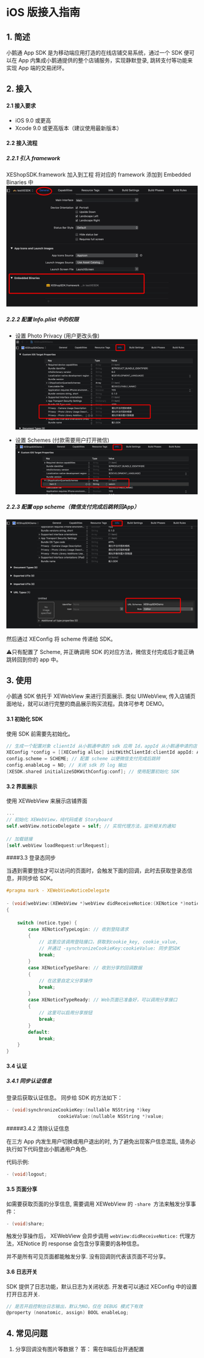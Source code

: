 # iOS 版接入指南


## 1. 简述

小鹅通 App SDK 是为移动端应用打造的在线店铺交易系统，通过一个 SDK 便可以在 App 内集成小鹅通提供的整个店铺服务，实现静默登录, 跳转支付等功能来实现 App 端的交易闭环。

## 2. 接入

#### 2.1 接入要求
- iOS 9.0 或更高
- Xcode 9.0 或更高版本（建议使用最新版本）

#### 2.2 接入流程

##### 2.2.1 引入 framework

XEShopSDK.framework 加入到工程
将对应的 framework 添加到 Embedded Binaries 中
![-w550](./doc/15571099199426/15614525969737.jpg)


##### 2.2.2 配置 Info.plist 中的权限

- 设置 Photo Privacy (用户更改头像)
![-w700](./doc/15571099199426/15614527811975.jpg)

- 设置 Schemes (付款需要用户打开微信)
![-w700](./doc/15571099199426/15614529369883.jpg)


##### 2.2.3 配置 app scheme（微信支付完成后跳转回App）

![-w700](./doc/15571099199426/15614530489724.jpg)

然后通过 XEConfig 将 scheme 传递给 SDK。

⚠️只有配置了 Scheme, 并正确调用 SDK 的对应方法，微信支付完成后才能正确跳转回到你的 app 中。


## 3. 使用

小鹅通 SDK 依托于 XEWebView 来进行页面展示. 类似 UIWebView, 传入店铺页面地址，就可以进行完整的商品展示购买流程。具体可参考 DEMO。

#### 3.1 初始化 SDK

使用 SDK 前需要先初始化。

```Objective-C
// 生成一个配置对象 clientId 从小鹅通申请的 sdk 应用 Id，appId 从小鹅通申请的店铺 Id
XEConfig *config = [[XEConfig alloc] initWithClientId:clientId appId: APPID]
config.scheme = SCHEME; // 配置 scheme 以便微信支付完成后跳转
config.enableLog = NO; // 关闭 sdk 的 log 输出
[XESDK.shared initializeSDKWithConfig:conf]; // 使用配置初始化 SDK
```

#### 3.2 界面展示

使用 XEWebView 来展示店铺界面

```Objective-C
...
// 初始化 XEWebView，纯代码或者 Storyboard
self.webView.noticeDelegate = self; // 实现代理方法，监听相关的通知

// 加载链接
[self.webView loadRequest:urlRequest];
```

####3.3 登录态同步

当遇到需要登陆才可以访问的页面时，会触发下面的回调，此时去获取登录态信息，并同步给 SDK。


```Objective-C
#pragma mark - XEWebViewNoticeDelegate

- (void)webView:(XEWebView *)webView didReceiveNotice:(XENotice *)notice
{

    switch (notice.type) {
        case XENoticeTypeLogin: // 收到登陆请求
        {
            // 这里应该调用登陆接口，获取到cookie_key, cookie_value,
            // 并通过 -synchronizeCookieKey:cookieValue: 同步至SDK
            break;
        }
        case XENoticeTypeShare: // 收到分享的回调数据
        {
            // 在这里自定义分享操作
            break;
        }
        case XENoticeTypeReady: // Web页面已准备好，可以调用分享接口
        {
            // 这里可以启用分享按钮
            break;
        }
        default:
            break;
    }
}
```

#### 3.4 认证

##### 3.4.1 同步认证信息

登录后获取认证信息。
同步给 SDK 的方法如下：

```Objective-C
- (void)synchronizeCookieKey:(nullable NSString *)key
                   cookieValue:(nullable NSString *)value;
```

#####3.4.2 清除认证信息

在三方 App 内发生用户切换或用户退出的时, 为了避免出现客户信息混乱, 请务必执行如下代码登出小鹅通用户角色.

代码示例:

```Objective-C
- (void)logout;
```
#### 3.5 页面分享

如需要获取页面的分享信息, 需要调用 XEWebView 的 `-share `方法来触发分享事件：

```Objective-C
- (void)share;
```

触发分享操作后， XEWebView 会异步调用 `webView:didReceiveNotice:` 代理方法，XENotice 的 response 会包含分享需要的各种信息。

并不是所有可见页面都能触发分享. 没有回调则代表该页面不可分享。

#### 3.6 日志开关

SDK 提供了日志功能，默认日志为关闭状态. 开发者可以通过 XEConfig 中的设置打开日志开关.

```Objective-C
// 是否开启控制台日志输出，默认为NO。仅在 DEBUG 模式下有效
@property (nonatomic, assign) BOOL enableLog; 
```

## 4. 常见问题

1. 分享回调没有图片等数据？
答： 需在B端后台开通配置
